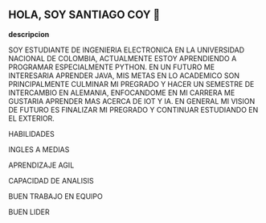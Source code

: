 ## HOLA, SOY SANTIAGO COY 👋
**descripcion**

SOY ESTUDIANTE DE INGENIERIA ELECTRONICA EN LA UNIVERSIDAD NACIONAL DE COLOMBIA, ACTUALMENTE ESTOY APRENDIENDO A PROGRAMAR ESPECIALMENTE PYTHON. EN UN FUTURO ME INTERESARIA APRENDER JAVA, MIS METAS EN LO ACADEMICO SON PRINCIPALMENTE CULMINAR MI PREGRADO Y HACER UN SEMESTRE DE INTERCAMBIO EN ALEMANIA, ENFOCANDOME EN MI CARRERA ME GUSTARIA APRENDER MAS ACERCA DE IOT Y IA. EN GENERAL MI VISION DE FUTURO ES FINALIZAR MI PREGRADO Y CONTINUAR ESTUDIANDO EN EL EXTERIOR.

HABILIDADES

INGLES A MEDIAS

APRENDIZAJE AGIL

CAPACIDAD DE ANALISIS

BUEN TRABAJO EN EQUIPO 

BUEN LIDER
<!--
**SANTIAGOCOY/SANTIAGOCOY** is a ✨ _special_ ✨ repository because its `README.md` (this file) appears on your GitHub profile.

Here are some ideas to get you started:

- 🔭 I’m currently working on ... 
- 🌱 I’m currently learning ...PYTHON 
- 👯 I’m looking to collaborate on ...PROGRAMATION PROJECTS
- 🤔 I’m looking for help with ...
- 💬 Ask me about ...
- 📫 How to reach me: ...
- 😄 Pronouns: ...
- ⚡ Fun fact: ...
-->
